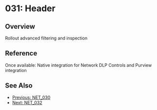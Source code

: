 ﻿# 031: Header
## Overview
Rollout advanced filtering and inspection

## Reference
Once available: Native integration for Network DLP Controls and Purview integration

## See Also
- [Previous: NET_030](NET_030.md)
- [Next: NET_032](NET_032.md)
